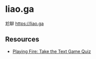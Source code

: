 # liao.ga

尬聊 <https://liao.ga>

## Resources

- [Playing Fire: Take the Text Game Quiz](https://www.playingfire.com/quiz)
